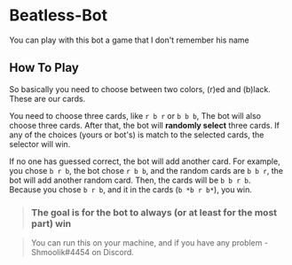 # Beatless-Bot
You can play with this bot a game that I don't remember his name

## How To Play
So basically you need to choose between two colors, (r)ed and (b)lack. These are our cards.

You need to choose three cards, like `r b r` or `b b b`, The bot will also choose three cards.
After that, the bot will **randomly select** three cards. If any of the choices (yours or bot's) is match to the selected cards, the selector will win.

If no one has guessed correct, the bot will add another card. For example, you chose `b r b`, the bot chose `r b b`, and the random cards are `b b r`, the bot will add another random card. Then, the cards will be `b b r b`.\
Because you chose `b r b`, and it in the cards (`b *b r b*`), you win.


> ### The goal is for the bot to always (or at least for the most part) win



> You can run this on your machine, and if you have any problem - Shmoolik#4454 on Discord.
